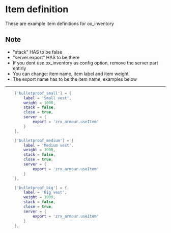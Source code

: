 # Item definition

These are example item definitions for ox_inventory

## Note

- "stack" HAS to be false
- "server.export" HAS to be there
- If you dont use ox_inventory as config option, remove the server part entirly
- You can change: item name, item label and item weight
- The export name has to be the item name, examples below

---

```lua
    ['bulletproof_small'] = {
		label = 'Small vest',
		weight = 1000,
		stack = false,
		close = true,
		server = {
			export = 'zrx_armour.useItem'
		}
	},

	['bulletproof_medium'] = {
		label = 'Medium vest',
		weight = 1000,
		stack = false,
		close = true,
		server = {
			export = 'zrx_armour.useItem'
		}
	},

	['bulletproof_big'] = {
		label = 'Big vest',
		weight = 1000,
		stack = false,
		close = true,
		server = {
			export = 'zrx_armour.useItem'
		}
	},
```
